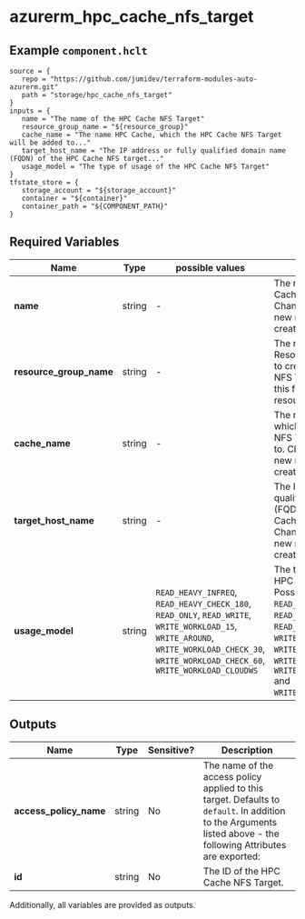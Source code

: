 # azurerm_hpc_cache_nfs_target



## Example `component.hclt`

```hcl
source = {
   repo = "https://github.com/jumidev/terraform-modules-auto-azurerm.git"   
   path = "storage/hpc_cache_nfs_target"   
}
inputs = {
   name = "The name of the HPC Cache NFS Target"   
   resource_group_name = "${resource_group}"   
   cache_name = "The name HPC Cache, which the HPC Cache NFS Target will be added to..."   
   target_host_name = "The IP address or fully qualified domain name (FQDN) of the HPC Cache NFS target..."   
   usage_model = "The type of usage of the HPC Cache NFS Target"   
}
tfstate_store = {
   storage_account = "${storage_account}"   
   container = "${container}"   
   container_path = "${COMPONENT_PATH}"   
}
```

## Required Variables

| Name | Type |  possible values |  Description |
| ---- | --------- |  ----------- | ----------- |
| **name** | string |  -  |  The name of the HPC Cache NFS Target. Changing this forces a new resource to be created. | 
| **resource_group_name** | string |  -  |  The name of the Resource Group in which to create the HPC Cache NFS Target. Changing this forces a new resource to be created. | 
| **cache_name** | string |  -  |  The name HPC Cache, which the HPC Cache NFS Target will be added to. Changing this forces a new resource to be created. | 
| **target_host_name** | string |  -  |  The IP address or fully qualified domain name (FQDN) of the HPC Cache NFS target. Changing this forces a new resource to be created. | 
| **usage_model** | string |  `READ_HEAVY_INFREQ`, `READ_HEAVY_CHECK_180`, `READ_ONLY`, `READ_WRITE`, `WRITE_WORKLOAD_15`, `WRITE_AROUND`, `WRITE_WORKLOAD_CHECK_30`, `WRITE_WORKLOAD_CHECK_60`, `WRITE_WORKLOAD_CLOUDWS`  |  The type of usage of the HPC Cache NFS Target. Possible values are: `READ_HEAVY_INFREQ`, `READ_HEAVY_CHECK_180`, `READ_ONLY`, `READ_WRITE`, `WRITE_WORKLOAD_15`, `WRITE_AROUND`, `WRITE_WORKLOAD_CHECK_30`, `WRITE_WORKLOAD_CHECK_60` and `WRITE_WORKLOAD_CLOUDWS`. | 



## Outputs

| Name | Type | Sensitive? | Description |
| ---- | ---- | --------- | --------- |
| **access_policy_name** | string | No  | The name of the access policy applied to this target. Defaults to `default`. In addition to the Arguments listed above - the following Attributes are exported: | 
| **id** | string | No  | The ID of the HPC Cache NFS Target. | 

Additionally, all variables are provided as outputs.
